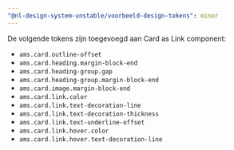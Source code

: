```yaml
---
"@nl-design-system-unstable/voorbeeld-design-tokens": minor
---
```


De volgende tokens zijn toegevoegd aan Card as Link component:

- `ams.card.outline-offset`
- `ams.card.heading.margin-block-end`
- `ams.card.heading-group.gap`
- `ams.card.heading-group.margin-block-end`
- `ams.card.image.margin-block-end`
- `ams.card.link.color`
- `ams.card.link.text-decoration-line`
- `ams.card.link.text-decoration-thickness`
- `ams.card.link.text-underline-offset`
- `ams.card.link.hover.color`
- `ams.card.link.hover.text-decoration-line`
